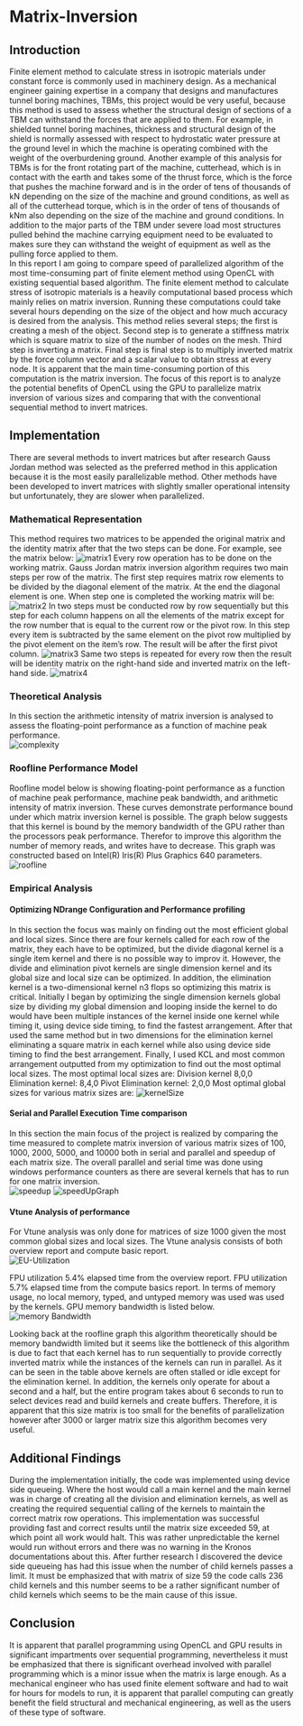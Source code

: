# Matrix-Inversion
## Introduction 
Finite element method to calculate stress in isotropic materials under constant force is commonly used in machinery design. As a mechanical engineer gaining expertise in a company that designs and manufactures tunnel boring machines, TBMs, this project would be very useful, because this method is used to assess whether the structural design of sections of a TBM can withstand the forces that are applied to them. For example, in shielded tunnel boring machines, thickness and structural design of the shield is normally assessed with respect to hydrostatic water pressure at the ground level in which the machine is operating combined with the weight of the overburdening ground. Another example of this analysis for TBMs is for the front rotating part of the machine, cutterhead, which is in contact with the earth and takes some of the thrust force, which is the force that pushes the machine forward and is in the order of tens of thousands of kN depending on the size of the machine and ground conditions, as well as all of the cutterhead torque, which is in the order of tens of thousands of kNm also depending on the size of the machine and ground conditions. In addition to the major parts of the TBM under severe load most structures pulled behind the machine carrying equipment need to be evaluated to makes sure they can withstand the weight of equipment as well as the pulling force applied to them.\
In this report I am going to compare speed of parallelized algorithm of the most time-consuming part of finite element method using OpenCL with existing sequential based algorithm. The finite element method to calculate stress of isotropic materials is a heavily computational based process which mainly relies on matrix inversion. Running these computations could take several hours depending on the size of the object and how much accuracy is desired from the analysis. This method relies several steps; the first is creating a mesh of the object. Second step is to generate a stiffness matrix which is square matrix to size of the number of nodes on the mesh. Third step is inverting a matrix. Final step is final step is to multiply inverted matrix by the force column vector and a scalar value to obtain stress at every node. It is apparent that the main time-consuming portion of this computation is the matrix inversion. The focus of this report is to analyze the potential benefits of OpenCL using the GPU to parallelize matrix inversion of various sizes and comparing that with the conventional sequential method to invert matrices. 
## Implementation 
There are several methods to invert matrices but after research Gauss Jordan method was selected as the preferred method in this application because it is the most easily parallelizable method. Other methods have been developed to invert matrices with slightly smaller operational intensity but unfortunately, they are slower when parallelized. 
### Mathematical Representation 
This method requires two matrices to be appended the original matrix and the identity matrix after that the two steps can be done. For example, see the matrix below:
![matrix1](/images/matrix1.PNG)
Every row operation has to be done on the working matrix. Gauss Jordan matrix inversion algorithm requires two main steps per row of the matrix. The first step requires matrix row elements to be divided by the diagonal element of the matrix. At the end the diagonal element is one. When step one is completed the working matrix will be:
![matrix2](/images/matrix2.PNG)
In two steps must be conducted row by row sequentially but this step for each column happens on all the elements of the matrix except for the row number that is equal to the current row or the pivot row. In this step every item is subtracted by the same element on the pivot row multiplied by the pivot element on the item’s row. The result will be after the first pivot column. 
![matrix3](/images/matrix3.PNG)
Same two steps is repeated for every row then the result will be identity matrix on the right-hand side and inverted matrix on the left-hand side.
![matrix4](/images/matrix4.PNG)

### Theoretical Analysis  
In this section the arithmetic intensity of matrix inversion is analysed to assess the floating-point performance as a function of machine peak performance.  
![complexity](/images/complexity.PNG)

### Roofline Performance Model
Roofline model below is showing floating-point performance as a function of machine peak performance, machine peak bandwidth, and arithmetic intensity of matrix inversion. These curves demonstrate performance bound under which matrix inversion kernel is possible. The graph below suggests that this kernel is bound by the memory bandwidth of the GPU rather than the processors peak performance. Therefor to improve this algorithm the number of memory reads, and writes have to decrease.  This graph was constructed based on 	Intel(R) Iris(R) Plus Graphics 640 parameters.    
![roofline](/images/roofline.PNG)

### Empirical Analysis  
#### Optimizing NDrange Configuration and Performance profiling      
In this section the focus was mainly on finding out the most efficient global and local sizes. Since there are four kernels called for each row of the matrix, they each have to be optimized, but the divide diagonal kernel is a single item kernel and there is no possible way to improv it. However, the divide and elimination pivot kernels are single dimension kernel and its global size and local size can be optimized. In addition, the elimination kernel is a two-dimensional kernel n3 flops so optimizing this matrix is critical. Initially I began by optimizing the single dimension kernels global size by dividing my global dimension and looping inside the kernel to do would have been multiple instances of the kernel inside one kernel while timing it, using device side timing, to find the fastest arrangement. After that used the same method but in two dimensions for the elimination kernel eliminating a square matrix in each kernel while also using device side timing to find the best arrangement. Finally, I used KCL and most common arrangement outputted from my optimization to find out the most optimal local sizes. The most optimal local sizes are:
Division kernel 8,0,0
Elimination kernel: 8,4,0
Pivot Elimination kernel: 2,0,0
Most optimal global sizes for various matrix sizes are: 
![kernelSize](/images/kernelSize.PNG)

#### Serial and Parallel Execution Time comparison    
In this section the main focus of the project is realized by comparing the time measured to complete matrix inversion of various matrix sizes of 100, 1000, 2000, 5000, and 10000 both in serial and parallel and speedup of each matrix size. The overall parallel and serial time was done using windows performance counters as there are several kernels that has to run for one matrix inversion.  
![speedup](/images/speedup.PNG)
![speedUpGraph](/images/speedUpGraph.PNG)
#### Vtune Analysis of performance
For Vtune analysis was only done for matrices of size 1000 given the most common global sizes and local sizes. The Vtune analysis consists of both overview report and compute basic report.       
![EU-Utilization](/images/EU-Utilization.PNG)

FPU utilization 5.4% elapsed time from the overview report. 
FPU utilization 5.7% elapsed time from the compute basics report. 
In terms of memory usage, no local memory, typed, and untyped memory was used was used by the kernels. GPU memory bandwidth is listed below. 
![memory Bandwidth](/images/memory-Bandwidth.PNG)

Looking back at the roofline graph this algorithm theoretically should be memory bandwidth limited but it seems like the bottleneck of this algorithm is due to fact that each kernel has to run sequentially to provide correctly inverted matrix while the instances of the kernels can run in parallel. As it can be seen in the table above kernels are often stalled or idle except for the elimination kernel. In addition, the kernels only operate for about a second and a half, but the entire program takes about 6 seconds to run to select devices read and build kernels and create buffers. Therefore, it is apparent that this size matrix is too small for the benefits of parallelization however after 3000 or larger matrix size this algorithm becomes very useful.
## Additional Findings
During the implementation initially, the code was implemented using device side queueing. Where the host would call a main kernel and the main kernel was in charge of creating all the division and elimination kernels, as well as creating the required sequential calling of the kernels to maintain the correct matrix row operations. This implementation was successful providing fast and correct results until the matrix size exceeded 59, at which point all work would halt. This was rather unpredictable the kernel would run without errors and there was no warning in the Kronos documentations about this. After further research I discovered the device side queueing has had this issue when the number of child kernels passes a limit. It must be emphasized that with matrix of size 59 the code calls 236 child kernels and this number seems to be a rather significant number of child kernels which seems to be the main cause of this issue.                           
## Conclusion 
It is apparent that parallel programming using OpenCL and GPU results in significant impartments over sequential programming, nevertheless it must be emphasized that there is significant overhead involved with parallel programming which is a minor issue when the matrix is large enough. As a mechanical engineer who has used finite element software and had to wait for hours for models to run, it is apparent that parallel computing can greatly benefit the field structural and mechanical engineering, as well as the users of these type of software. 
